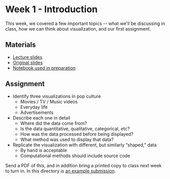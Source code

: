 # Week 1 - Introduction

This week, we covered a few important topics -- what we'll be discussing in
class, how we can think about visualization, and our first assignment.

## Materials

 * [Lecture slides](lecture_week01.pdf)
 * [Original slides](https://docs.google.com/presentation/d/1uUuYYNLsM9JWtKJ_8CxQ-h1YcUwdT4ugIai7B6WYyGU/edit?usp=sharing)
 * [Notebook used in preparation](prep_notebook_week01.ipynb)

## Assignment

 * Identify three visualizations in pop culture
   * Movies / TV / Music videos
   * Everyday life
   * Advertisements
 * Describe each one in detail
   * Where did the data come from?
   * Is the data quantitative, qualitative, categorical, etc?
   * How was the data processed before being displayed?
   * What method was used to display that data?
 * Replicate the visualization with different, but similarly “shaped,” data
   * By hand is acceptable
   * Computational methods should include source code

Send a PDF of this, and in addition bring a printed copy to class next week to
turn in.  In this directory is [an example submission](example_assignment.md).
